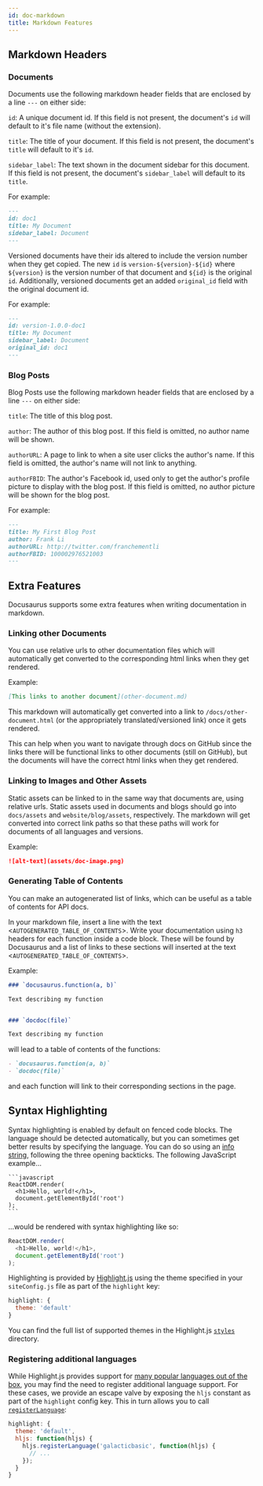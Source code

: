 ```yaml
---
id: doc-markdown
title: Markdown Features
---
```


## Markdown Headers

### Documents

Documents use the following markdown header fields that are enclosed by a line `---` on either side:

`id`: A unique document id. If this field is not present, the document's `id` will default to it's file name (without the extension).

`title`: The title of your document. If this field is not present, the document's `title` will default to it's `id`.

`sidebar_label`: The text shown in the document sidebar for this document. If this field is not present, the document's `sidebar_label` will default to its `title`.

For example:

```markdown
---
id: doc1
title: My Document
sidebar_label: Document
---
```

Versioned documents have their ids altered to include the version number when they get copied. The new `id` is `version-${version}-${id}` where `${version}` is the version number of that document and `${id}` is the original `id`. Additionally, versioned documents get an added `original_id` field with the original document id.

For example:

```markdown
---
id: version-1.0.0-doc1
title: My Document
sidebar_label: Document
original_id: doc1
---
```

### Blog Posts

Blog Posts use the following markdown header fields that are enclosed by a line `---` on either side:

`title`: The title of this blog post.

`author`: The author of this blog post. If this field is omitted, no author name will be shown.

`authorURL`: A page to link to when a site user clicks the author's name. If this field is omitted, the author's name will not link to anything.

`authorFBID`: The author's Facebook id, used only to get the author's profile picture to display with the blog post. If this field is omitted, no author picture will be shown for the blog post.

For example:

```markdown
---
title: My First Blog Post
author: Frank Li
authorURL: http://twitter.com/franchementli
authorFBID: 100002976521003
---
```

## Extra Features

Docusaurus supports some extra features when writing documentation in markdown.

### Linking other Documents

You can use relative urls to other documentation files which will automatically get converted to the corresponding html links when they get rendered.

Example:

```markdown
[This links to another document](other-document.md)
```
This markdown will automatically get converted into a link to `/docs/other-document.html` (or the appropriately translated/versioned link) once it gets rendered.

This can help when you want to navigate through docs on GitHub since the links there will be functional links to other documents (still on GitHub), but the documents will have the correct html links when they get rendered.

### Linking to Images and Other Assets

Static assets can be linked to in the same way that documents are, using relative urls. Static assets used in documents and blogs should go into `docs/assets` and `website/blog/assets`, respectively. The markdown will get converted into correct link paths so that these paths will work for documents of all languages and versions.

Example:

```markdown
![alt-text](assets/doc-image.png)
```


### Generating Table of Contents

You can make an autogenerated list of links, which can be useful as a table of contents for API docs.

In your markdown file, insert a line with the text <`AUTOGENERATED_TABLE_OF_CONTENTS`>. Write your documentation using `h3` headers for each function inside a code block. These will be found by Docusaurus and a list of links to these sections will inserted at the text <`AUTOGENERATED_TABLE_OF_CONTENTS`>.

Example:

```markdown
### `docusaurus.function(a, b)`

Text describing my function


### `docdoc(file)`

Text describing my function
```

will lead to a table of contents of the functions:

```markdown
- `docusaurus.function(a, b)`
- `docdoc(file)`
```

and each function will link to their corresponding sections in the page.

## Syntax Highlighting

Syntax highlighting is enabled by default on fenced code blocks. The language should be detected automatically, but you can sometimes get better results by specifying the language. You can do so using an [info string](https://github.github.com/gfm/#example-111), following the three opening backticks. The following JavaScript example...

    ```javascript
    ReactDOM.render(
      <h1>Hello, world!</h1>,
      document.getElementById('root')
    );
    ```

...would be rendered with syntax highlighting like so:

```javascript
ReactDOM.render(
  <h1>Hello, world!</h1>,
  document.getElementById('root')
);
```

Highlighting is provided by [Highlight.js](https://highlightjs.org) using the theme specified in your `siteConfig.js` file as part of the `highlight` key:

```javascript
highlight: {
  theme: 'default'
}
```

You can find the full list of supported themes in the Highlight.js [`styles`](https://github.com/isagalaev/highlight.js/tree/master/src/styles) directory.

### Registering additional languages

While Highlight.js provides support for [many popular languages out of the box](https://highlightjs.org/static/demo/), you may find the need to register additional language support. For these cases, we provide an escape valve by exposing the `hljs` constant as part of the `highlight` config key. This in turn allows you to call [`registerLanguage`](http://highlightjs.readthedocs.io/en/latest/api.html#registerlanguage-name-language):

```javascript
highlight: {
  theme: 'default',
  hljs: function(hljs) {
    hljs.registerLanguage('galacticbasic', function(hljs) {
      // ...
    });
  }
}
```
